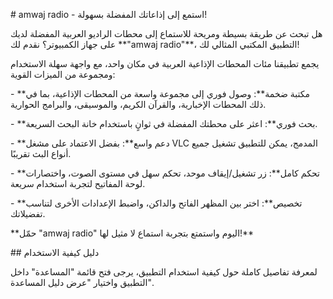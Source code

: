 \# amwaj radio - استمع إلى إذاعاتك المفضلة بسهولة!



هل تبحث عن طريقة بسيطة ومريحة للاستماع إلى محطات الراديو العربية المفضلة لديك على جهاز الكمبيوتر؟ نقدم لك \*\*"amwaj radio"\*\*، التطبيق المكتبي المثالي لك!



يجمع تطبيقنا مئات المحطات الإذاعية العربية في مكان واحد، مع واجهة سهلة الاستخدام ومجموعة من الميزات القوية:



\- \*\*مكتبة ضخمة\*\*: وصول فوري إلى مجموعة واسعة من المحطات الإذاعية، بما في ذلك المحطات الإخبارية، والقرآن الكريم، والموسيقى، والبرامج الحوارية.

\- \*\*بحث فوري\*\*: اعثر على محطتك المفضلة في ثوانٍ باستخدام خانة البحث السريعة.

\- \*\*دعم واسع\*\*: بفضل الاعتماد على مشغل VLC المدمج، يمكن للتطبيق تشغيل جميع أنواع البث تقريبًا.

\- \*\*تحكم كامل\*\*: زر تشغيل/إيقاف موحد، تحكم سهل في مستوى الصوت، واختصارات لوحة المفاتيح لتجربة استخدام سريعة.

\- \*\*تخصيص\*\*: اختر بين المظهر الفاتح والداكن، واضبط الإعدادات الأخرى لتناسب تفضيلاتك.



\*\*حمّل "amwaj radio" اليوم واستمتع بتجربة استماع لا مثيل لها!\*\*



\## دليل كيفية الاستخدام



لمعرفة تفاصيل كاملة حول كيفية استخدام التطبيق، يرجى فتح قائمة "المساعدة" داخل التطبيق واختيار "عرض دليل المساعدة".

